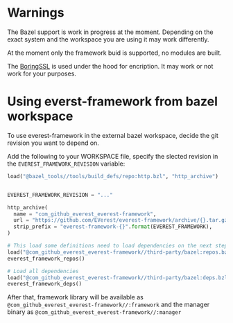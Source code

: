 # Warnings
The Bazel support is work in progress at the moment. Depending on the exact system and
the workspace you are using it may work differently.

At the moment only the framework buid is supported, no modules are built.

The [BoringSSL](https://boringssl.googlesource.com/boringssl) is used under the hood
for encription. It may work or not work for your purposes.


# Using everst-framework from bazel workspace

To use everest-framework in the external bazel workspace, decide the git revision you 
want to depend on. 

Add the following to your WORKSPACE file, specify the slected revision in the 
`EVEREST_FRAMEWORK_REVISION` variable:

```python
load("@bazel_tools//tools/build_defs/repo:http.bzl", "http_archive")


EVEREST_FRAMEWORK_REVISION = "..."

http_archive(
  name = "com_github_everest_everest-framework",
  url = "https://github.com/EVerest/everest-framework/archive/{}.tar.gz".format(EVEREST_FRAMEWORK_REVISION),
  strip_prefix = "everest-framework-{}".format(EVEREST_FRAMEWORK),
)

# This load some definitions need to load dependencies on the next step
load("@com_github_everest_everest-framework//third-party/bazel:repos.bzl", "everest_framework_repos")
everest_framework_repos()

# Load all dependencies
load("@com_github_everest_everest-framework//third-party/bazel:deps.bzl", "everest_framework_deps")
everest_framework_deps()

```

After that, framework library will be available as `@com_github_everest_everest-framework//:framework` and the manager binary as `@com_github_everest_everest-framework//:manager`
